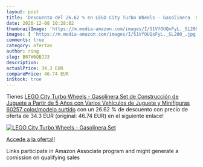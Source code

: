 ```yaml
---
layout: post
title: 'Descuento del 26.62 % en LEGO City Turbo Wheels - Gasolinera  Set'
date: 2020-12-08 10:28:02
thumbnailImage: 'https://m.media-amazon.com/images/I/51VfOUQxFyL._SL200_.jpg'
images: [ 'https://m.media-amazon.com/images/I/51VfOUQxFyL._SL200_.jpg' ]
comments: true
category: ofertas
author: ring
slug: B07W6QBJJ3
description:
actualPrice: 34.3 EUR
comparePrice: 46.74 EUR
inStock: true
---
```


Tienes [LEGO City Turbo Wheels - Gasolinera  Set de Construcción de Juguete a Partir de 5 Años  con Varios Vehículos de Juguete y Minifiguras  60257    color/modelo surtido](https://www.amazon.es/dp/B07W6QBJJ3/?tag=tolees-21) con un 26.62 % de descuento con precio de oferta de 34.3 EUR (original: 46.74 EUR) en el siguiente enlace!

[![LEGO City Turbo Wheels - Gasolinera  Set](https://m.media-amazon.com/images/I/51VfOUQxFyL._SL200_.jpg)](https://www.amazon.es/dp/B07W6QBJJ3/?tag=tolees-21)

[Accede a la oferta!!](https://www.amazon.es/dp/B07W6QBJJ3/?tag=tolees-21)

Links participate in Amazon Associate program and might generate a comission on qualifying sales


